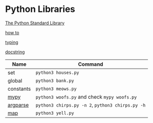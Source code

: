 # Python Libraries

[The Python Standard Library](https://docs.python.org/3/library/)

[how to](docs.python.org/3/howto/) 

[typing](https://docs.python.org/3/library/typing.html)

<!-- [mypy](https://mypy.readthedocs.io/en/stable/) -->
<!-- ```
pip install mypy
``` -->
[docstring](https://peps.python.org/pep-0257/)

<!-- [argparse](https://docs.python.org/3/library/argparse.html) -->


| Name  | Command |
| ------------- | ------------- |
| set  | `python3 houses.py`  |
| global  | `python3 bank.py`  |
| constants  | `python3 meows.py`  |
| [mypy](https://mypy.readthedocs.io/en/stable/)  | `python3 woofs.py` and check `mypy woofs.py` |
| [argparse](https://docs.python.org/3/library/argparse.html)  | `python3 chirps.py -n 2`, `python3 chirps.py -h`|
| [map](https://docs.python.org/3/library/functions.html#map)  | `python3 yell.py`  |







